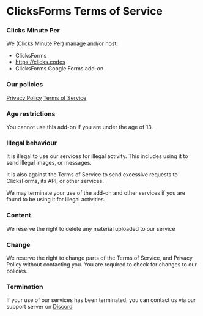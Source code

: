 # ClicksForms Terms of Service

### Clicks Minute Per

We (Clicks Minute Per) manage and/or host:
- ClicksForms
- https://clicks.codes
- ClicksForms Google Forms add-on

### Our policies

[Privacy Policy](https://clicksminuteper.net/clicksforms/privacy)
[Terms of Service](https://clicksminuteper.net/clicksforms/tos)

### Age restrictions

You cannot use this add-on if you are under the age of 13.

### Illegal behaviour

It is illegal to use our services for illegal activity. This includes using it to send illegal images, or messages.

It is also against the Terms of Service to send excessive requests to ClicksForms, its API, or other services.

We may terminate your use of the add-on and other services if you are found to be using it for illegal activities.

### Content

We reserve the right to delete any material uploaded to our service

### Change

We reserve the right to change parts of the Terms of Service, and Privacy Policy without contacting you. You are required to check for changes to our policies.

### Termination

If your use of our services has been terminated, you can contact us via our support server on [Discord](https://discord.gg/bPaNnxe)
